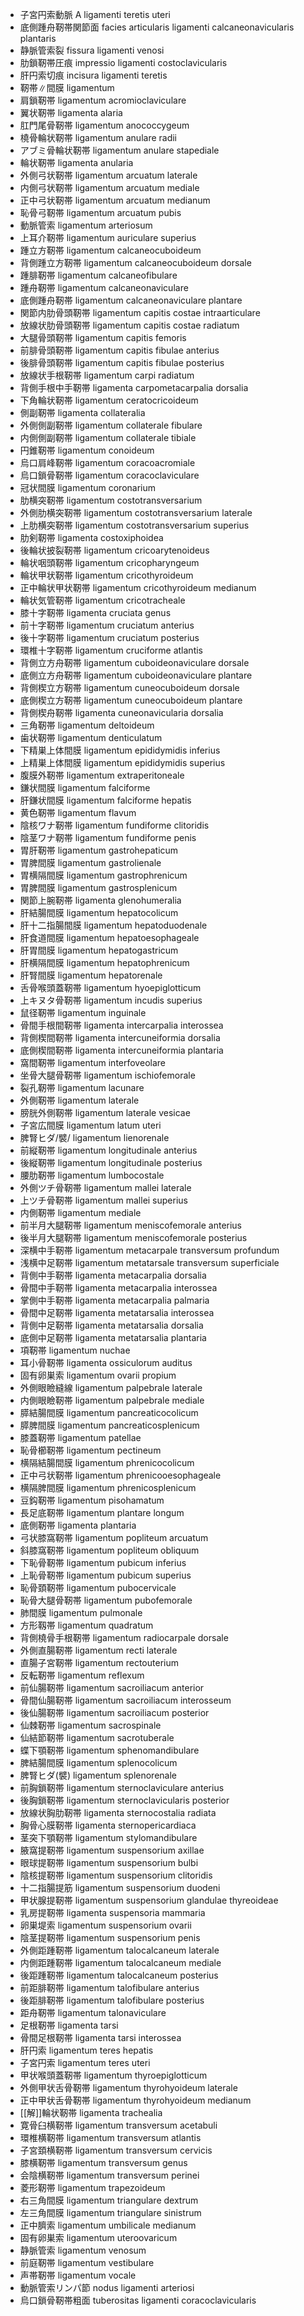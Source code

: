 - 子宮円索動脈 A ligamenti teretis uteri
- 底側踵舟靭帯関節面 facies articularis ligamenti calcaneonavicularis plantaris
- 静脈管索裂 fissura ligamenti venosi
- 肋鎖靭帯圧痕 impressio ligamenti costoclavicularis
- 肝円索切痕 incisura ligamenti teretis
- 靭帯∥間膜 ligamentum
- 肩鎖靭帯 ligamentum acromioclaviculare
- 翼状靭帯 ligamenta alaria
- 肛門尾骨靭帯 ligamentum anococcygeum
- 橈骨輪状靭帯 ligamentum anulare radii
- アブミ骨輪状靭帯 ligamentum anulare stapediale
- 輪状靭帯 ligamenta anularia
- 外側弓状靭帯 ligamentum arcuatum laterale
- 内側弓状靭帯 ligamentum arcuatum mediale
- 正中弓状靭帯 ligamentum arcuatum medianum
- 恥骨弓靭帯 ligamentum arcuatum pubis
- 動脈管索 ligamentum arteriosum
- 上耳介靭帯 ligamentum auriculare superius
- 踵立方靭帯 ligamentum calcaneocuboideum
- 背側踵立方靭帯 ligamentum calcaneocuboideum dorsale
- 踵腓靭帯 ligamentum calcaneofibulare
- 踵舟靭帯 ligamentum calcaneonaviculare
- 底側踵舟靭帯 ligamentum calcaneonaviculare plantare
- 関節内肋骨頭靭帯 ligamentum capitis costae intraarticulare
- 放線状肋骨頭靭帯 ligamentum capitis costae radiatum
- 大腿骨頭靭帯 ligamentum capitis femoris
- 前腓骨頭靭帯 ligamentum capitis fibulae anterius
- 後腓骨頭靭帯 ligamentum capitis fibulae posterius
- 放線状手根靭帯 ligamentum carpi radiatum
- 背側手根中手靭帯 ligamenta carpometacarpalia dorsalia
- 下角輪状靭帯 ligamentum ceratocricoideum
- 側副靭帯 ligamenta collateralia
- 外側側副靭帯 ligamentum collaterale fibulare
- 内側側副靭帯 ligamentum collaterale tibiale
- 円錐靭帯 ligamentum conoideum
- 烏口肩峰靭帯 ligamentum coracoacromiale
- 烏口鎖骨靭帯 ligamentum coracoclaviculare
- 冠状間膜 ligamentum coronarium
- 肋横突靭帯 ligamentum costotransversarium
- 外側肋横突靭帯 ligamentum costotransversarium laterale
- 上肋横突靭帯 ligamentum costotransversarium superius
- 肋剣靭帯 ligamenta costoxiphoidea
- 後輪状披裂靭帯 ligamentum cricoarytenoideus
- 輪状咽頭靭帯 ligamentum cricopharyngeum
- 輪状甲状靭帯 ligamentum cricothyroideum
- 正中輪状甲状靭帯 ligamentum cricothyroideum medianum
- 輪状気管靭帯 ligamentum cricotracheale
- 膝十字靭帯 ligamenta cruciata genus
- 前十字靭帯 ligamentum cruciatum anterius
- 後十字靭帯 ligamentum cruciatum posterius
- 環椎十字靭帯 ligamentum cruciforme atlantis
- 背側立方舟靭帯 ligamentum cuboideonaviculare dorsale
- 底側立方舟靭帯 ligamentum cuboideonaviculare plantare
- 背側楔立方靭帯 ligamentum cuneocuboideum dorsale
- 底側楔立方靭帯 ligamentum cuneocuboideum plantare
- 背側楔舟靭帯 ligamenta cuneonavicularia dorsalia
- 三角靭帯 ligamentum deltoideum
- 歯状靭帯 ligamentum denticulatum
- 下精巣上体間膜 ligamentum epididymidis inferius
- 上精巣上体間膜 ligamentum epididymidis superius
- 腹膜外靭帯 ligamentum extraperitoneale
- 鎌状間膜 ligamentum falciforme
- 肝鎌状間膜 ligamentum falciforme hepatis
- 黄色靭帯 ligamentum flavum
- 陰核ワナ靭帯 ligamentum fundiforme clitoridis
- 陰茎ワナ靭帯 ligamentum fundiforme penis
- 胃肝靭帯 ligamentum gastrohepaticum
- 胃脾間膜 ligamentum gastrolienale
- 胃横隔間膜 ligamentum gastrophrenicum
- 胃脾間膜 ligamentum gastrosplenicum
- 関節上腕靭帯 ligamenta glenohumeralia
- 肝結腸間膜 ligamentum hepatocolicum
- 肝十二指腸間膜 ligamentum hepatoduodenale
- 肝食道間膜 ligamentum hepatoesophageale
- 肝胃間膜 ligamentum hepatogastricum
- 肝横隔間膜 ligamentum hepatophrenicum
- 肝腎間膜 ligamentum hepatorenale
- 舌骨喉頭蓋靭帯 ligamentum hyoepiglotticum
- 上キヌタ骨靭帯 ligamentum incudis superius
- 鼠径靭帯 ligamentum inguinale
- 骨間手根間靭帯 ligamenta intercarpalia interossea
- 背側楔間靭帯 ligamenta intercuneiformia dorsalia
- 底側楔間靭帯 ligamenta intercuneiformia plantaria
- 窩間靭帯 ligamentum interfoveolare
- 坐骨大腿骨靭帯 ligamentum ischiofemorale
- 裂孔靭帯 ligamentum lacunare
- 外側靭帯 ligamentum laterale
- 膀胱外側靭帯 ligamentum laterale vesicae
- 子宮広間膜 ligamentum latum uteri
- 脾腎ヒダ/襞/ ligamentum lienorenale
- 前縦靭帯 ligamentum longitudinale anterius
- 後縦靭帯 ligamentum longitudinale posterius
- 腰肋靭帯 ligamentum lumbocostale
- 外側ツチ骨靭帯 ligamentum mallei laterale
- 上ツチ骨靭帯 ligamentum mallei superius
- 内側靭帯 ligamentum mediale
- 前半月大腿靭帯 ligamentum meniscofemorale anterius
- 後半月大腿靭帯 ligamentum meniscofemorale posterius
- 深横中手靭帯 ligamentum metacarpale transversum profundum
- 浅横中足靭帯 ligamentum metatarsale transversum superficiale
- 背側中手靭帯 ligamenta metacarpalia dorsalia
- 骨間中手靭帯 ligamenta metacarpalia interossea
- 掌側中手靭帯 ligamenta metacarpalia palmaria
- 骨間中足靭帯 ligamenta metatarsalia interossea
- 背側中足靭帯 ligamenta metatarsalia dorsalia
- 底側中足靭帯 ligamenta metatarsalia plantaria
- 項靭帯 ligamentum nuchae
- 耳小骨靭帯 ligamenta ossiculorum auditus
- 固有卵巣索 ligamentum ovarii propium
- 外側眼瞼縫線 ligamentum palpebrale laterale
- 内側眼瞼靭帯 ligamentum palpebrale mediale
- 膵結腸間膜 ligamentum pancreaticocolicum
- 膵脾間膜 ligamentum pancreaticosplenicum
- 膝蓋靭帯 ligamentum patellae
- 恥骨櫛靭帯 ligamentum pectineum
- 横隔結腸間膜 ligamentum phrenicocolicum
- 正中弓状靭帯 ligamentum phrenicooesophageale
- 横隔脾間膜 ligamentum phrenicosplenicum
- 豆鈎靭帯 ligamentum pisohamatum
- 長足底靭帯 ligamentum plantare longum
- 底側靭帯 ligamenta plantaria
- 弓状膝窩靭帯 ligamentum popliteum arcuatum
- 斜膝窩靭帯 ligamentum popliteum obliquum
- 下恥骨靭帯 ligamentum pubicum inferius
- 上恥骨靭帯 ligamentum pubicum superius
- 恥骨頚靭帯 ligamentum pubocervicale
- 恥骨大腿骨靭帯 ligamentum pubofemorale
- 肺間膜 ligamentum pulmonale
- 方形靱帯 ligamentum quadratum
- 背側橈骨手根靭帯 ligamentum radiocarpale dorsale
- 外側直腸靭帯 ligamentum recti laterale
- 直腸子宮靭帯 ligamentum rectouterium
- 反転靭帯 ligamentum reflexum
- 前仙腸靭帯 ligamentum sacroiliacum anterior
- 骨間仙腸靭帯 ligamentum sacroiliacum interosseum
- 後仙腸靭帯 ligamentum sacroiliacum posterior
- 仙棘靭帯 ligamentum sacrospinale
- 仙結節靭帯 ligamentum sacrotuberale
- 蝶下顎靭帯 ligamentum sphenomandibulare
- 脾結腸間膜 ligamentum splenocolicum
- 脾腎ヒダ(襞) ligamentum splenorenale
- 前胸鎖靭帯 ligamentum sternoclaviculare anterius
- 後胸鎖靭帯 ligamentum sternoclavicularis posterior
- 放線状胸肋靭帯 ligamenta sternocostalia radiata
- 胸骨心膜靭帯 ligamenta sternopericardiaca
- 茎突下顎靭帯 ligamentum stylomandibulare
- 腋窩提靭帯 ligamentum suspensorium axillae
- 眼球提靭帯 ligamentum suspensorium bulbi
- 陰核提靭帯 ligamentum suspensorium clitoridis
- 十二指腸提筋 ligamentum suspensorium duodeni
- 甲状腺提靭帯 ligamentum suspensorium glandulae thyreoideae
- 乳房提靭帯 ligamenta suspensoria mammaria
- 卵巣堤索 ligamentum suspensorium ovarii
- 陰茎提靭帯 ligamentum suspensorium penis
- 外側距踵靭帯 ligamentum talocalcaneum laterale
- 内側距踵靭帯 ligamentum talocalcaneum mediale
- 後距踵靭帯 ligamentum talocalcaneum posterius
- 前距腓靭帯 ligamentum talofibulare anterius
- 後距腓靭帯 ligamentum talofibulare posterius
- 距舟靭帯 ligamentum talonaviculare
- 足根靭帯 ligamenta tarsi
- 骨間足根靭帯 ligamenta tarsi interossea
- 肝円索 ligamentum teres hepatis
- 子宮円索 ligamentum teres uteri
- 甲状喉頭蓋靭帯 ligamentum thyroepiglotticum
- 外側甲状舌骨靭帯 ligamentum thyrohyoideum laterale
- 正中甲状舌骨靭帯 ligamentum thyrohyoideum medianum
- [[解]]輪状靭帯 ligamenta trachealia
- 寛骨臼横靭帯 ligamentum transversum acetabuli
- 環椎横靭帯 ligamentum transversum atlantis
- 子宮頚横靭帯 ligamentum transversum cervicis
- 膝横靭帯 ligamentum transversum genus
- 会陰横靭帯 ligamentum transversum perinei
- 菱形靭帯 ligamentum trapezoideum
- 右三角間膜 ligamentum triangulare dextrum
- 左三角間膜 ligamentum triangulare sinistrum
- 正中臍索 ligamentum umbilicale medianum
- 固有卵巣索 ligamentum uteroovaricum
- 静脈管索 ligamentum venosum
- 前庭靭帯 ligamentum vestibulare
- 声帯靭帯 ligamentum vocale
- 動脈管索リンパ節 nodus ligamenti arteriosi
- 烏口鎖骨靭帯粗面 tuberositas ligamenti coracoclavicularis
